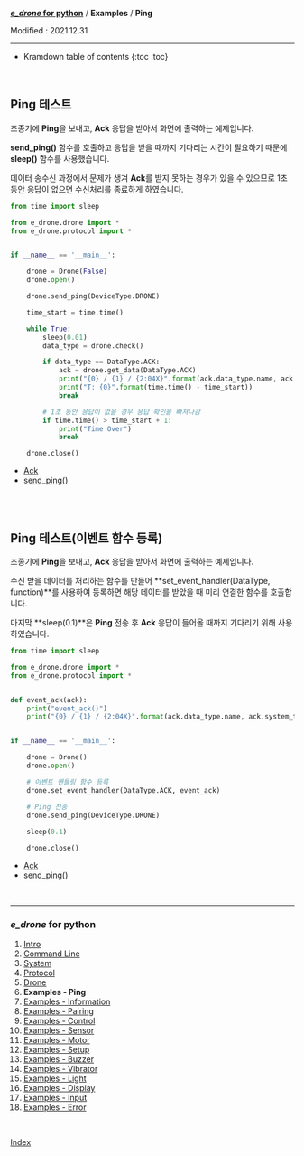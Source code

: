 **[*e_drone* for python](index.md)** / **Examples** / **Ping**

Modified : 2021.12.31

---

* Kramdown table of contents
{:toc .toc}

<br>


<a name="Ping"></a>
## Ping 테스트

조종기에 **Ping**을 보내고, **Ack** 응답을 받아서 화면에 출력하는 예제입니다.

**send_ping()** 함수를 호출하고 응답을 받을 때까지 기다리는 시간이 필요하기 때문에 **sleep()** 함수를 사용했습니다.

데이터 송수신 과정에서 문제가 생겨 **Ack**를 받지 못하는 경우가 있을 수 있으므로 1초 동안 응답이 없으면 수신처리를 종료하게 하였습니다.

```py
from time import sleep

from e_drone.drone import *
from e_drone.protocol import *


if __name__ == '__main__':

    drone = Drone(False)
    drone.open()

    drone.send_ping(DeviceType.DRONE)

    time_start = time.time()

    while True:
        sleep(0.01)
        data_type = drone.check()

        if data_type == DataType.ACK:
            ack = drone.get_data(DataType.ACK)
            print("{0} / {1} / {2:04X}".format(ack.data_type.name, ack.system_time, ack.crc16))
            print("T: {0}".format(time.time() - time_start))
            break

        # 1초 동안 응답이 없을 경우 응답 확인을 빠져나감
        if time.time() > time_start + 1:
            print("Time Over")
            break

    drone.close()
```

- [Ack](04_protocol.md#Ack)
- [send_ping()](05_drone.md#send_ping)


<br>
<br>


<a name="Class_Ping"></a>
## Ping 테스트(이벤트 함수 등록)

조종기에 **Ping**을 보내고, **Ack** 응답을 받아서 화면에 출력하는 예제입니다.

수신 받을 데이터를 처리하는 함수를 만들어 **set_event_handler(DataType, function)**를 사용하여 등록하면 해당 데이터를 받았을 때 미리 연결한 함수를 호출합니다.

마지막 **sleep(0.1)**은 **Ping** 전송 후 **Ack** 응답이 들어올 때까지 기다리기 위해 사용하였습니다.

```py
from time import sleep

from e_drone.drone import *
from e_drone.protocol import *


def event_ack(ack):
    print("event_ack()")
    print("{0} / {1} / {2:04X}".format(ack.data_type.name, ack.system_time, ack.crc16))


if __name__ == '__main__':

    drone = Drone()
    drone.open()

    # 이벤트 핸들링 함수 등록
    drone.set_event_handler(DataType.ACK, event_ack)

    # Ping 전송
    drone.send_ping(DeviceType.DRONE)
    
    sleep(0.1)

    drone.close()
```

- [Ack](04_protocol.md#Ack)
- [send_ping()](05_drone.md#send_ping)


<br>


---

<h3><i>e_drone</i> for python</H3>

 1. [Intro](01_intro.md)
 2. [Command Line](02_commandline.md)
 3. [System](03_system.md)
 4. [Protocol](04_protocol.md)
 5. [Drone](05_drone.md)
 6. **Examples - Ping**
 7. [Examples - Information](examples_02_information.md)
 8. [Examples - Pairing](examples_03_pairing.md)
 9. [Examples - Control](examples_04_control.md)
10. [Examples - Sensor](examples_05_sensor.md)
11. [Examples - Motor](examples_06_motor.md)
12. [Examples - Setup](examples_07_setup.md)
13. [Examples - Buzzer](examples_08_buzzer.md)
14. [Examples - Vibrator](examples_09_vibrator.md)
15. [Examples - Light](examples_10_light.md)
16. [Examples - Display](examples_11_display.md)
17. [Examples - Input](examples_12_input.md)
18. [Examples - Error](examples_13_error.md)

<br>

[Index](index.md)
